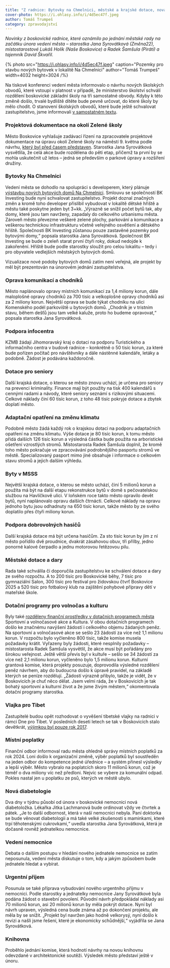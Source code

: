 ```yaml
---
title: "Z radnice: Bytovky na Chmelnici, městské a krajské dotace, nová diabetologie a urgentní příjem"
cover-photo: https://i.ohlasy.info/i/4d5ec47f.jpeg
author: Tomáš Trumpeš
category: zpravodajství
---
```


*Novinky z boskovické radnice, které oznámilo po jednání městské rady na začátku února vedení města – starostka Jana Syrovátková (Změna22), místostarostové Lukáš Holík (Naše Boskovice) a Radek Šamšula (Piráti) a tajemník David Škvařil.*

{% photo src="https://i.ohlasy.info/i/4d5ec47f.jpeg" caption="Pozemky pro stavbu nových bytovek v lokalitě Na Chmelnici" author="Tomáš Trumpeš" width=4032 height=3024 /%}

Na tiskové konferenci vedení města informovalo o návrhu nových školských obvodů, které vstoupí v platnost v případě, že ministerstvo školství schválí rozdělení boskovické základní školy na tři samostatné obvody. Kdyby k této změně došlo, trvalé bydliště dítěte bude pevně určovat, do které školy by mělo chodit. O stanovení školských obvodů, které bude ještě schvalovat zastupitelstvo, jsme informovali [v samostatném textu](https://ohlasy.info/clanky/2025/02/skolske-obvody.html).

### Projektová dokumentace na okolí Zelené školy

Město Boskovice vyhlašuje zadávací řízení na zpracovatele projektové dokumentace na úpravu okolí Zelené školy na náměstí 9\. května podle návrhu, [který byl před časem představen](https://ohlasy.info/clanky/2024/12/rekonstrukce-zelena.html). Starostka Jana Syrovátková vysvětlila, že celá akce bude rozdělena do pěti etap, přičemž ta první by se mohla uskutečnit už letos – jedná se především o parkové úpravy a rozšíření družiny.

### Bytovky Na Chmelnici

Vedení města se dohodlo na spolupráci s developerem, který plánuje [výstavbu nových bytových domů Na Chmelnici](https://ohlasy.info/clanky/2021/02/vystavba-chmelnice.html). Smlouvu se společností BK Investing bude nyní schvalovat zastupitelstvo. Projekt doznal značných změn a kromě toho developer přislíbil vybudovat v lokalitě dětské hřiště a městu také poskytne jeden byt 3+kk. „Výrazně se snížil počet bytů tak, aby domy, které jsou tam navrženy, zapadaly do celkového urbanismu města. Zároveň město převezme veškeré zelené plochy, parkování a komunikace a veškerou technickou infrastrukturu včetně veřejného osvětlení a dětského hřiště. Společnosti BK Investing zůstanou pouze zastavěné pozemky pod bytovými domy,“ popsala starostka Jana Syrovátková. Společnost BK Investing se bude o zeleň starat první čtyři roky, dokud nedojde k zakořenění. Hřiště bude podle starostky sloužit pro celou lokalitu – tedy i pro obyvatele vedlejších městských bytových domů. 

Vizualizace nové podoby bytových domů zatím není veřejná, ale projekt by měl být prezentován na únorovém jednání zastupitelstva.

### Oprava komunikací a chodníků

Město naplánovalo opravy místních komunikací za 1,4 miliony korun, dále maloplošné opravy chodníků za 700 tisíc a velkoplošné opravy chodníků asi za 2 miliony korun. Největší oprava se bude týkat chodníku na ulici Komenského podél parkoviště u bytových domů. „Chodník je v tristním stavu, během dešťů jsou tam velké kaluže, proto ho budeme opravovat,“ popsala starostka Jana Syrovátková.

### Podpora infocentra

KZMB žádají Jihomoravský kraj o dotaci na podporu Turistického a informačního centra v budově radnice – konkrétně o 50 tisíc korun, za které bude pořízen počítač pro návštěvníky a dále nástěnné kalendáře, letáky a podobně. Žádost je podávána každoročně. 

### Dotace pro seniory

Další krajská dotace, o kterou se město znovu uchází, je určena pro seniory na prevenci kriminality. Finance mají být použity na tisk 400 kalendářů s cennými radami a návody, které seniory seznámí s rizikovými situacemi. Celkové náklady činí 60 tisíc korun, z toho 48 tisíc pokryje dotace a zbytek doplatí město.

### Adaptační opatření na změnu klimatu

Podobně město žádá každý rok o krajskou dotaci na podporu adaptačních opatření na změnu klimatu. Výše dotace je 80 tisíc korun, k tomu město přidá dalších 126 tisíc korun a výsledná částka bude použita na arboristické ošetření vzrostlých stromů. Místostarosta Radek Šamšula doplnil, že kromě toho město pokračuje ve zpracovávání podrobnějšího pasportu stromů ve městě. Specializovaný pasport mimo jiné obsahuje i informace o celkovém stavu stromů a jejich dalším výhledu.

### Byty v MSSS

Největší krajská dotace, o kterou se město uchází, činí 5 milionů korun a použita má být na další etapu rekonstrukce bytů v domě s pečovatelskou službou na Havlíčkově ulici. V loňském roce takto město opravilo devět bytů, nyní naplánovalo opravu dalších čtrnácti. Celkové náklady na opravu jednoho bytu jsou odhadnuty na 650 tisíc korun, takže město by ze svého doplatilo přes čtyři miliony korun.

### Podpora dobrovolných hasičů

Další krajská dotace má být určena hasičům. Za sto tisíc korun by jim z ní město pořídilo dvě proudnice, dvakrát zásahovou obuv, tři přilby, jedno ponorné kalové čerpadlo a jednu motorovou řetězovou pilu.

### Městské dotace a dary

Rada také schválila či doporučila zastupitelstvu ke schválení dotace a dary ze svého rozpočtu. A to 200 tisíc pro Boskovické běhy, 7 tisíc pro gymnaziální Salon, 300 tisíc pro festival pro židovskou čtvrť Boskovice 2025 a 520 tisíc pro fotbalový klub na zajištění pohybové přípravy dětí v mateřské škole. 

### Dotační programy pro volnočas a kulturu

Byly také [rozděleny finanční prostředky v dotačních programech města](http://data.ohlasy.info/2025/dotace-sport-kultura.docx) Sportovní a volnočasové akce a Kultura. V obou dotačních programech došlo ke značnému navýšení žádostí i celkového objemu žádaných peněz. Na sportovní a volnočasové akce se sešlo 23 žádostí za více než 1,1 milionu korun. V rozpočtu bylo vyčleněno 800 tisíc, takže komise musela požadavky krátit. Vyřazeny byly žádosti, které nesplnily požadavky – místostarosta Radek Šamšula vysvětlil, že akce musí být pořádány pro širokou veřejnost. Ještě větší převis byl v kultuře – sešlo se 34 žádostí za více než 2,1 milionu korun, vyčleněno bylo 1,5 milionu korun. Kulturní grantová komise, která projekty posuzuje, doprovodila výsledné rozdělení peněz návrhem, aby do budoucna došlo k úpravě pravidel, na základě kterých se peníze rozdělují. „Žádostí výrazně přibylo, takže je vidět, že v Boskovicích je chuť něco dělat. Jsem velmi ráda, že v Boskovicích je tak bohatý sportovní a kulturní život a že jsme živým městem,“ okomentovala dotační programy starostka.

### Vlajka pro Tibet

Zastupitelé budou opět rozhodovat o vyvěšení tibetské vlajky na radnici v rámci Dne pro Tibet. V posledních deseti letech se tak v Boskovicích stalo devětkrát, [výjimkou byl pouze rok 2017](https://ohlasy.info/clanky/2017/03/zastupitelstvo.html).

### Místní poplatky

Finanční odbor informoval radu města ohledně správy místních poplatků za rok 2024\. Loni došlo k organizační změně, výběr poplatků byl soustředěn na jeden odbor do kompetence jedné úřednice – a systém přinesl výsledky a lepší výběr. Město vybralo na poplatcích skoro 11 milionů korun, což je téměř o dva miliony víc než předloni. Nejvíc se vybere za komunální odpad. Pokles nastal jen u poplatku ze psů, kterých ve městě ubylo.

### Nová diabetologie

Dva dny v týdnu působí od února v boskovické nemocnici nová diabetoložka. Lékařka Jitka Lachmanová bude ordinovat vždy ve čtvrtek a pátek. „Je to další odbornost, která v naší nemocnici nebyla. Paní doktorka se bude věnovat diabetologii a má také velké zkušenosti s maminkami, které trpí těhotenskými cukrovkami,“ uvedla starostka Jana Syrovátková, která je dočasně rovněž jednatelkou nemocnice.

### Vedení nemocnice

Debata o dalším postupu v hledání nového jednatele nemocnice se zatím neposunula, vedení města diskutuje o tom, kdy a jakým způsobem bude jednatele hledat a vybírat.

### Urgentní příjem

Posunula se také příprava vybudování nového urgentního příjmu v nemocnici. Podle starostky a jednatelky nemocnice Jany Syrovátkové byla podána žádost o stavební povolení. Původní návrh předpokládal náklady asi 70 milionů korun, asi 20 milionů korun by měla pokrýt dotace. Nyní byl návrh upraven, výsledná cena bude známa až po dokončení projektu, ale měla by se snížit. „Projekt byl navržen jako hodně velkorysý, nyní došlo k revizi a našli jsme řešení, které je ekonomicky schůdnější,“ vyjádřila se Jana Syrovátková.

### Knihovna

Proběhlo jednání komise, která hodnotí návrhy na novou knihovnu odevzdané v architektonické soutěži. Výsledek město představí ještě v únoru.